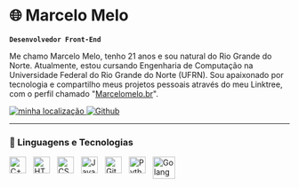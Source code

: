 # 🌐 Marcelo Melo

**`Desenvolvedor Front-End`**

Me chamo Marcelo Melo, tenho 21 anos e sou natural do Rio Grande do Norte. Atualmente, estou cursando Engenharia de Computação na Universidade Federal do Rio Grande do Norte (UFRN). Sou apaixonado por tecnologia e compartilho meus projetos pessoais através do meu Linktree, com o perfil chamado "[Marcelomelo.br](linktr.ee/marcelomelo.br)".

<p align="left">
    <a href="https://g.co/kgs/uc8SgB6">
        <img 
            alt="minha localização" 
            title="Eu sou do Brasil!" 
            src="https://custom-icon-badges.demolab.com/badge/RIO GRANDE DO NORTE-BRASIL-darkgreen?style=for-the-badge&logo=location&logoColor=white"
        />
    </a>
    <a href="https://github.com/marceloalbuquerquemelo?tab=followers">
        <img 
            alt="Github" 
            title="Me siga no GitHub" 
            src="https://custom-icon-badges.demolab.com/github/followers/marceloalbuquerquemelo?color=236ad3&labelColor=1155ba&style=for-the-badge&logo=github&label=Github&logoColor=white"
        />
    </a>
</p>

---

### 🤖 Linguagens e Tecnologias

<img 
    align="left" 
    alt="C++" 
    title="C++"
    width="30px" 
    style="padding-right: 10px;" 
    src="https://cdn-icons-png.flaticon.com/256/6132/6132222.png" 
/>
<img 
    align="left" 
    alt="HTML"
    title="HTML" 
    width="30px" 
    style="padding-right: 10px;" 
    src="https://cdn.jsdelivr.net/gh/devicons/devicon@latest/icons/html5/html5-original.svg" 
/>
<img 
    align="left" 
    alt="CSS" 
    title="CSS"
    width="30px" 
    style="padding-right: 10px;" 
    src="https://cdn.jsdelivr.net/gh/devicons/devicon@latest/icons/css3/css3-original.svg" 
/>
<img 
    align="left" 
    alt="JavaScript" 
    title="JavaScript"
    width="30px" 
    style="padding-right: 10px;" 
    src="https://cdn.jsdelivr.net/gh/devicons/devicon@latest/icons/javascript/javascript-original.svg" 
/>
<img 
    align="left" 
    alt="Git" 
    title="Git"
    width="30px" 
    style="padding-right: 10px;" 
    src="https://cdn.jsdelivr.net/gh/devicons/devicon@latest/icons/git/git-original.svg" 
/>
<img 
    align="left" 
    alt="Python" 
    title="Python"
    width="30px" 
    style="padding-right: 10px;" 
    src="https://cdn.jsdelivr.net/gh/devicons/devicon@latest/icons/python/python-original.svg" 
/>
<img 
    align="left" 
    alt="Golang" 
    title="Golang"
    width="40px" 
    style="padding-right: 10px;" 
    src="https://upload.wikimedia.org/wikipedia/commons/thumb/0/05/Go_Logo_Blue.svg/1200px-Go_Logo_Blue.svg.png" 
/>

<br/>
<br/>


